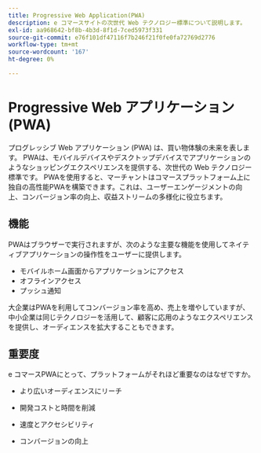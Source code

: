 ```yaml
---
title: Progressive Web Application(PWA)
description: e コマースサイトの次世代 Web テクノロジー標準について説明します。
exl-id: aa968642-bf8b-4b3d-8f1d-7ced5973f331
source-git-commit: e76f101df47116f7b246f21f0fe0fa72769d2776
workflow-type: tm+mt
source-wordcount: '167'
ht-degree: 0%

---
```


# Progressive Web アプリケーション (PWA)

プログレッシブ Web アプリケーション (PWA) は、買い物体験の未来を表します。 PWAは、モバイルデバイスやデスクトップデバイスでアプリケーションのようなショッピングエクスペリエンスを提供する、次世代の Web テクノロジー標準です。 PWAを使用すると、マーチャントはコマースプラットフォーム上に独自の高性能PWAを構築できます。これは、ユーザーエンゲージメントの向上、コンバージョン率の向上、収益ストリームの多様化に役立ちます。

## 機能

PWAはブラウザーで実行されますが、次のような主要な機能を使用してネイティブアプリケーションの操作性をユーザーに提供します。

- モバイルホーム画面からアプリケーションにアクセス
- オフラインアクセス
- プッシュ通知

大企業はPWAを利用してコンバージョン率を高め、売上を増やしていますが、中小企業は同じテクノロジーを活用して、顧客に応用のようなエクスペリエンスを提供し、オーディエンスを拡大することもできます。

## 重要度

e コマースPWAにとって、プラットフォームがそれほど重要なのはなぜですか。

- より広いオーディエンスにリーチ

- 開発コストと時間を削減

- 速度とアクセシビリティ

- コンバージョンの向上
